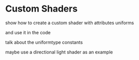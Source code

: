 # Custom Shaders

show how to create a custom shader with
	attributes
	uniforms

and use it in the code

talk about the uniformtype constants

maybe use a directional light shader as an example
